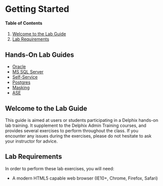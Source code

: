 # Getting Started

#### Table of Contents
1. [Welcome to the Lab Guide](#welcome)
2. [Lab Requirements](#requirements)


## Hands-On Lab Guides
 * [Oracle](/oracle-exercises/README.md)
 * [MS SQL Server](/mssql-exercises/README.md)
 * [Self-Service](/self-service/INSTRUCTIONS.md)
 * [Postgres](/postgresql/instructions.md)
 * [Masking ](/masking/INSTRUCTIONS.md)
 * [ASE](/ase-admin/INSTRUCTIONS.md)

## <a id="welcome"></a>Welcome to the Lab Guide

This guide is aimed at users or students participating in a Delphix hands-on lab training.
It supplement to the Delphix Admin Training courses,
and provides several exercises to perform throughout the class. If you
encounter any issues during the exercises, please do not hesitate to ask your
instructor for advice.

## <a id="requirements"></a>Lab Requirements

In order to perform these lab exercises, you will need:

  * A modern HTML5 capable web browser (IE10+, Chrome, Firefox, Safari)
